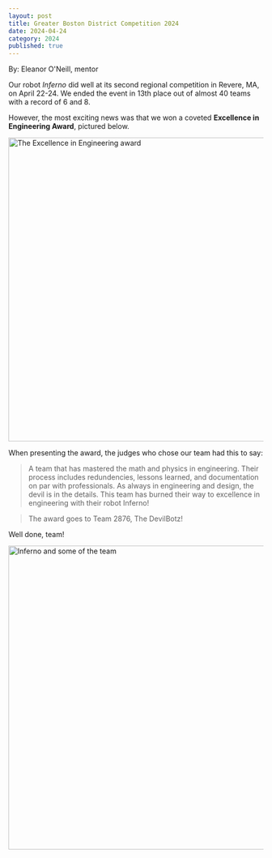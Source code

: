 ```yaml
---
layout: post
title: Greater Boston District Competition 2024 
date: 2024-04-24
category: 2024
published: true
---
```

By: Eleanor O'Neill, mentor

Our robot *Inferno* did well at its second regional competition in Revere, MA, on April 22-24. We ended the event in 13th place out of almost 40 teams with a record of 6 and 8.

However, the most exciting news was that we won a coveted **Excellence in Engineering Award**, pictured below.

<img class="img-responsive" src="https://drive.google.com/thumbnail?id=1T5xkRtseMLgFcUidALdWuyhnJM_aFSup&sz=w600" data-fancybox alt="The Excellence in Engineering award" width="600" />

When presenting the award, the judges who chose our team had this to say:

> A team that has mastered the math and physics in engineering. Their process includes redundencies, lessons learned, and documentation on par with professionals. As always in engineering and design, the devil is in the details. This team has burned their way to excellence in engineering with their robot Inferno!

> The award goes to Team 2876, The DevilBotz!

Well done, team!

<img class="img-responsive" src="https://drive.google.com/thumbnail?id=1QjDUZSmzqP5WPc7KV6hAMMzRm_VnVaqL&sz=w600" data-fancybox alt="Inferno and some of the team" width="600" />
